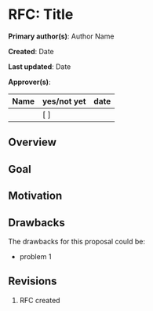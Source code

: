 # RFC: Title

**Primary author(s)**: Author Name

**Created**: Date

**Last updated**: Date

**Approver(s)**:

| Name | yes/not yet | date |
| ---- | ----------- | ---- |
|      | [ ]         |      |

## Overview
<!-- If someone only reads this far, what do you want them to know? -->

## Goal
<!-- What problems are you trying to solve? What problems are you not trying to solve? -->

## Motivation
<!-- What is the current state of the world? Why is this change being proposed? -->

## Drawbacks
<!-- What are the possible drawbacks of this proposal? ex. Higher costs, less flexibility for the developer, etc... -->
The drawbacks for this proposal could be:
- problem 1

## Revisions
1. RFC created 